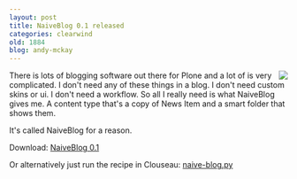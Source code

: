 ```yaml
---
layout: post
title: NaiveBlog 0.1 released
categories: clearwind
old: 1884
blog: andy-mckay
---
```

<img align="right" src="http://www.agmweb.ca/files/naive-blog.png" />There is lots of blogging software out there for Plone and a lot of is very complicated. I don't need any of these things in a blog. I don't need custom skins or ui. I don't need a workflow. So all I really need is what NaiveBlog gives me. A content type that's a copy of News Item and a smart folder that shows them.

It's called NaiveBlog for a reason.

Download: <a href="http://www.agmweb.ca/files/NaiveBlog.0.1.zip">NaiveBlog 0.1</a>

Or alternatively just run the recipe in Clouseau: <a href="http://svn.clearwind.ca/public/plone/recipes/naive-blog.py">naive-blog.py</a>